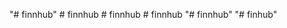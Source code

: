"# finnhub" 
#   f i n n h u b  
 #   f i n n h u b  
 #   f i n n h u b  
 "# finnhub" 
"# finhub" 
